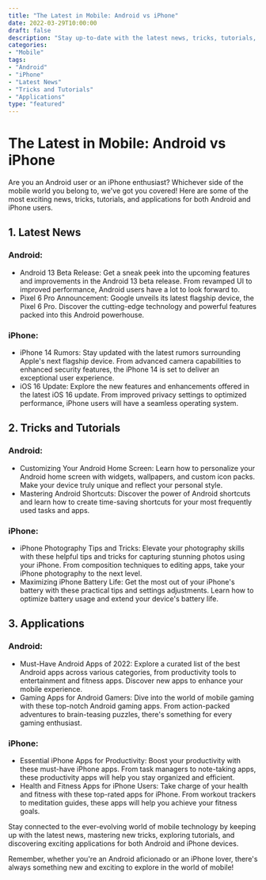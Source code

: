 ```yaml
--- 
title: "The Latest in Mobile: Android vs iPhone"
date: 2022-03-29T10:00:00
draft: false
description: "Stay up-to-date with the latest news, tricks, tutorials, and applications for Android and iPhone users."
categories: 
- "Mobile"
tags: 
- "Android"
- "iPhone"
- "Latest News"
- "Tricks and Tutorials"
- "Applications"
type: "featured"
--- 
```


# The Latest in Mobile: Android vs iPhone

Are you an Android user or an iPhone enthusiast? Whichever side of the mobile world you belong to, we've got you covered! Here are some of the most exciting news, tricks, tutorials, and applications for both Android and iPhone users.

## 1. Latest News

### Android:
- Android 13 Beta Release: Get a sneak peek into the upcoming features and improvements in the Android 13 beta release. From revamped UI to improved performance, Android users have a lot to look forward to.
- Pixel 6 Pro Announcement: Google unveils its latest flagship device, the Pixel 6 Pro. Discover the cutting-edge technology and powerful features packed into this Android powerhouse.

### iPhone:
- iPhone 14 Rumors: Stay updated with the latest rumors surrounding Apple's next flagship device. From advanced camera capabilities to enhanced security features, the iPhone 14 is set to deliver an exceptional user experience.
- iOS 16 Update: Explore the new features and enhancements offered in the latest iOS 16 update. From improved privacy settings to optimized performance, iPhone users will have a seamless operating system.

## 2. Tricks and Tutorials

### Android:
- Customizing Your Android Home Screen: Learn how to personalize your Android home screen with widgets, wallpapers, and custom icon packs. Make your device truly unique and reflect your personal style.
- Mastering Android Shortcuts: Discover the power of Android shortcuts and learn how to create time-saving shortcuts for your most frequently used tasks and apps.

### iPhone:
- iPhone Photography Tips and Tricks: Elevate your photography skills with these helpful tips and tricks for capturing stunning photos using your iPhone. From composition techniques to editing apps, take your iPhone photography to the next level.
- Maximizing iPhone Battery Life: Get the most out of your iPhone's battery with these practical tips and settings adjustments. Learn how to optimize battery usage and extend your device's battery life.

## 3. Applications

### Android:
- Must-Have Android Apps of 2022: Explore a curated list of the best Android apps across various categories, from productivity tools to entertainment and fitness apps. Discover new apps to enhance your mobile experience.
- Gaming Apps for Android Gamers: Dive into the world of mobile gaming with these top-notch Android gaming apps. From action-packed adventures to brain-teasing puzzles, there's something for every gaming enthusiast.

### iPhone:
- Essential iPhone Apps for Productivity: Boost your productivity with these must-have iPhone apps. From task managers to note-taking apps, these productivity apps will help you stay organized and efficient.
- Health and Fitness Apps for iPhone Users: Take charge of your health and fitness with these top-rated apps for iPhone. From workout trackers to meditation guides, these apps will help you achieve your fitness goals.

Stay connected to the ever-evolving world of mobile technology by keeping up with the latest news, mastering new tricks, exploring tutorials, and discovering exciting applications for both Android and iPhone devices.

Remember, whether you're an Android aficionado or an iPhone lover, there's always something new and exciting to explore in the world of mobile!
